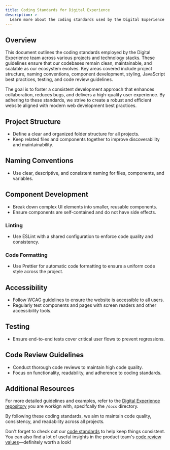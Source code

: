 ```yaml
---
title: Coding Standards for Digital Experience
description: >-
  Learn more about the coding standards used by the Digital Experience team at GitLab.
---
```


## Overview

This document outlines the coding standards employed by the Digital Experience team across various projects and technology stacks. These guidelines ensure that our codebases remain clean, maintainable, and scalable as our ecosystem evolves. Key areas covered include project structure, naming conventions, component development, styling, JavaScript best practices, testing, and code review guidelines.

The goal is to foster a consistent development approach that enhances collaboration, reduces bugs, and delivers a high-quality user experience. By adhering to these standards, we strive to create a robust and efficient website aligned with modern web development best practices.

## Project Structure

* Define a clear and organized folder structure for all projects.  
* Keep related files and components together to improve discoverability and maintainability.

## Naming Conventions

* Use clear, descriptive, and consistent naming for files, components, and variables.

## Component Development

* Break down complex UI elements into smaller, reusable components.
* Ensure components are self-contained and do not have side effects.

### Linting

* Use ESLint with a shared configuration to enforce code quality and consistency.

### Code Formatting

* Use Prettier for automatic code formatting to ensure a uniform code style across the project.

## Accessibility

* Follow WCAG guidelines to ensure the website is accessible to all users.  
* Regularly test components and pages with screen readers and other accessibility tools.

## Testing

* Ensure end-to-end tests cover critical user flows to prevent regressions.

## Code Review Guidelines

* Conduct thorough code reviews to maintain high code quality.
* Focus on functionality, readability, and adherence to coding standards.

## Additional Resources

For more detailed guidelines and examples, refer to the [Digital Experience repository](https://gitlab.com/gitlab-com/marketing/digital-experience/) you are workign with, specifcally the `/docs` directory.

By following these coding standards, we aim to maintain code quality, consistency, and readability across all projects.

Don't forget to check out our [code standards](/handbook/marketing/digital-experience/engineering/code-standards/) to help keep things consistent. You can also find a lot of useful insights in the product team's [code review values](/handbook/engineering/workflow/reviewer-values/)—definitely worth a look!

